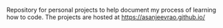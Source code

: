 Repository for personal projects to help document my process of learning how to code. The projects are hosted at https://asanjeevrao.github.io/
